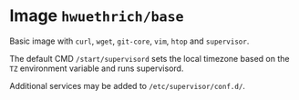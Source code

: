 # Image `hwuethrich/base`

Basic image with `curl`, `wget`, `git-core`, `vim`, `htop` and `supervisor`.

The default CMD `/start/supervisord` sets the local timezone based on the `TZ` environment variable and runs supervisord.

Additional services may be added to `/etc/supervisor/conf.d/`.
